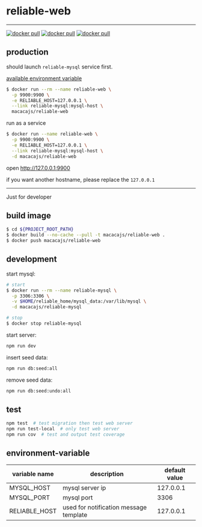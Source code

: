 # reliable-web

---

[![docker pull][docker-pull-image]][docker-url]
[![docker pull][docker-size-image]][docker-url]
[![docker pull][docker-layers-image]][docker-url]

[docker-pull-image]: https://img.shields.io/docker/pulls/macacajs/reliable-web.svg?style=flat-square&logo=dockbit
[docker-size-image]: https://img.shields.io/microbadger/image-size/macacajs/reliable-web.svg?style=flat-square&logo=dockbit
[docker-layers-image]: https://img.shields.io/microbadger/layers/macacajs/reliable-web.svg?style=flat-square&logo=dockbit
[docker-url]: https://hub.docker.com/r/macacajs/reliable-web/

## production

should launch `reliable-mysql` service first.

[available environment variable](./#environment-variable)

```bash
$ docker run --rm --name reliable-web \
  -p 9900:9900 \
  -e RELIABLE_HOST=127.0.0.1 \
  --link reliable-mysql:mysql-host \
  macacajs/reliable-web
```

run as a service

```bash
$ docker run --name reliable-web \
  -p 9900:9900 \
  -e RELIABLE_HOST=127.0.0.1 \
  --link reliable-mysql:mysql-host \
  -d macacajs/reliable-web
```

open http://127.0.0.1:9900

if you want another hostname, please replace the `127.0.0.1`

---

Just for developer

## build image

```bash
$ cd ${PROJECT_ROOT_PATH}
$ docker build --no-cache --pull -t macacajs/reliable-web .
$ docker push macacajs/reliable-web
```

## development

start mysql:

```bash
# start
$ docker run --rm --name reliable-mysql \
  -p 3306:3306 \
  -v $HOME/reliable_home/mysql_data:/var/lib/mysql \
  -d macacajs/reliable-mysql

# stop
$ docker stop reliable-mysql
```

start server:

```bash
npm run dev
```

insert seed data:

```bash
npm run db:seed:all
```

remove seed data:

```bash
npm run db:seed:undo:all
```

## test

```bash
npm test  # test migration then test web server
npm run test-local  # only test web server
npm run cov  # test and output test coverage
```

## environment-variable

variable name             | description                                   | default value
---                       | ---                                           | ---
MYSQL_HOST                | mysql server ip                               | 127.0.0.1
MYSQL_PORT                | mysql port                                    | 3306
RELIABLE_HOST               | used for notification message template        | 127.0.0.1
